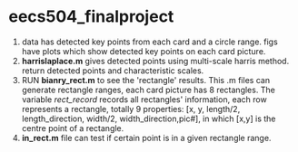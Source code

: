 # eecs504_finalproject
1. data has detected key points from each card and a circle range.
figs have plots which show detected key points on each card picture. 
2. **harrislaplace.m** gives detected points using multi-scale harris method. return detected points and characteristic
scales.
3. RUN **bianry_rect.m** to see the 'rectangle' results. This .m files can generate rectangle ranges, each card picture has 8 rectangles. The variable _rect_record_ records all rectangles' information, each row represents a rectangle, totally 9 properties:
[x, y, length/2, length_direction, width/2, width_direction,pic#], in which [x,y] is the centre point of a rectangle.
4. **in_rect.m** file can test if certain point is in a given rectangle range.
